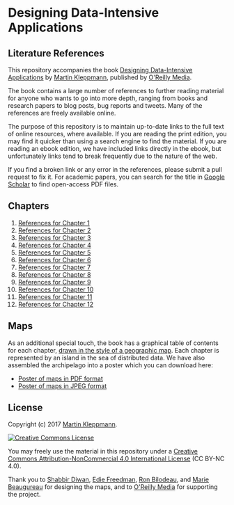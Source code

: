 Designing Data-Intensive Applications
=====================================

Literature References
---------------------

This repository accompanies the book [Designing Data-Intensive Applications](http://dataintensive.net/)
by [Martin Kleppmann](https://www.google.co.uk/maps), published by
[O'Reilly Media](http://shop.oreilly.com/product/0636920032175.do).

The book contains a large number of references to further reading material for anyone who wants to
go into more depth, ranging from books and research papers to blog posts, bug reports and tweets.
Many of the references are freely available online.

The purpose of this repository is to maintain up-to-date links to the full text of online resources,
where available. If you are reading the print edition, you may find it quicker than using a search
engine to find the material. If you are reading an ebook edition, we have included links directly in
the ebook, but unfortunately links tend to break frequently due to the nature of the web.

If you find a broken link or any error in the references, please submit a pull request to fix it.
For academic papers, you can search for the title in [Google Scholar](https://scholar.google.co.uk/)
to find open-access PDF files.

Chapters
--------

1.  [References for Chapter  1](https://github.com/ept/ddia-references/blob/master/chapter-01-refs.md)
2.  [References for Chapter  2](https://github.com/ept/ddia-references/blob/master/chapter-02-refs.md)
3.  [References for Chapter  3](https://github.com/ept/ddia-references/blob/master/chapter-03-refs.md)
4.  [References for Chapter  4](https://github.com/ept/ddia-references/blob/master/chapter-04-refs.md)
5.  [References for Chapter  5](https://github.com/ept/ddia-references/blob/master/chapter-05-refs.md)
6.  [References for Chapter  6](https://github.com/ept/ddia-references/blob/master/chapter-06-refs.md)
7.  [References for Chapter  7](https://github.com/ept/ddia-references/blob/master/chapter-07-refs.md)
8.  [References for Chapter  8](https://github.com/ept/ddia-references/blob/master/chapter-08-refs.md)
9.  [References for Chapter  9](https://github.com/ept/ddia-references/blob/master/chapter-09-refs.md)
10. [References for Chapter 10](https://github.com/ept/ddia-references/blob/master/chapter-10-refs.md)
11. [References for Chapter 11](https://github.com/ept/ddia-references/blob/master/chapter-11-refs.md)
12. [References for Chapter 12](https://github.com/ept/ddia-references/blob/master/chapter-12-refs.md)

Maps
----

As an additional special touch, the book has a graphical table of contents for each chapter,
[drawn in the style of a geographic map](https://www.oreilly.com/ideas/drawing-a-map-of-distributed-data-systems).
Each chapter is represented by an island in the sea of distributed data. We have also assembled
the archipelago into a poster which you can download here:

* [Poster of maps in PDF format](https://github.com/ept/ddia-references/blob/master/ddia-poster.pdf)
* [Poster of maps in JPEG format](https://github.com/ept/ddia-references/blob/master/ddia-poster.jpg)

License
-------

Copyright (c) 2017 [Martin Kleppmann](http://martin.kleppmann.com/).

<a rel="license" href="http://creativecommons.org/licenses/by-nc/4.0/"><img alt="Creative Commons License" style="border-width:0" src="https://i.creativecommons.org/l/by-nc/4.0/88x31.png" /></a>

You may freely use the material in this repository under a
<a rel="license" href="http://creativecommons.org/licenses/by-nc/4.0/">Creative Commons
Attribution-NonCommercial 4.0 International License</a> (CC BY-NC 4.0).

Thank you to
[Shabbir Diwan](http://shabbirdiwan.com/),
[Edie Freedman](http://www.ediefreedman.com/),
[Ron Bilodeau](http://www.oreilly.com/pub/au/3771), and
[Marie Beaugureau](https://twitter.com/cmariebeau)
for designing the maps, and to [O'Reilly Media](https://www.oreilly.com/) for supporting the project.
